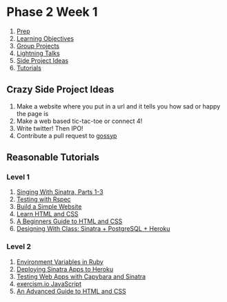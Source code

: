 # Phase 2 Week 1
1. [Prep](week-1/prep.md)
1. [Learning Objectives](week-1/learning-objectives.md)
1. [Group Projects](week-1/group-projects)
1. [Lightning Talks](week-1/lightning-talks.md)
1. [Side Project Ideas](#crazy-side-project-ideas)
1. [Tutorials](#reasonable-tutorials)


## Crazy Side Project Ideas
1. Make a website where you put in a url and it tells you how sad or happy the page is
1. Make a web based tic-tac-toe or connect 4!
1. Write twitter! Then IPO!
1. Contribute a pull request to [gossyp](https://github.com/Devbootcamp/gossyp)

## Reasonable Tutorials

### Level 1

1. [Singing With Sinatra, Parts 1-3](http://net.tutsplus.com/tutorials/ruby/singing-with-sinatra/)
1. [Testing with Rspec](http://net.tutsplus.com/tutorials/ruby/ruby-for-newbies-testing-with-rspec/)
1. [Build a Simple Website](http://teamtreehouse.com/library/websites/build-a-simple-website)
1. [Learn HTML and CSS](http://teamtreehouse.com/learning-adventures/learn-html-and-css)
1. [A Beginners Guide to HTML and CSS](http://learn.shayhowe.com/)
1. [Designing With Class: Sinatra + PostgreSQL + Heroku](http://mherman.org/blog/2013/06/08/designing-with-class-sinatra-plus-postgresql-plus-heroku/)

### Level 2

1. [Environment Variables in Ruby](http://ruby.about.com/od/rubyfeatures/a/envvar.htm)
1. [Deploying Sinatra Apps to Heroku](http://cloud.dzone.com/articles/deploying-sinatra-app-heroku-0)
1. [Testing Web Apps with Capybara and Sinatra](http://net.tutsplus.com/tutorials/ruby/ruby-for-newbies-testing-web-apps-with-capybara-and-cucumber/)
1. [exercism.io JavaScript](exercism.io/setup/javascript)
1. [An Advanced Guide to HTML and CSS](http://learn.shayhowe.com/)
